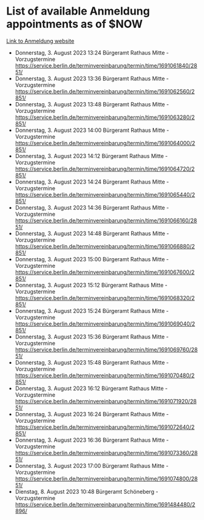 # List of available Anmeldung appointments as of $NOW
[Link to Anmeldung website](https://service.berlin.de/terminvereinbarung/termin/tag.php?termin=1&anliegen[]=120686&dienstleisterlist=122210,122217,327316,122219,327312,122227,327314,122231,327346,122243,327348,122254,122252,329742,122260,329745,122262,329748,122271,327278,122273,327274,122277,327276,330436,122280,327294,122282,327290,122284,327292,122291,327270,122285,327266,122286,327264,122296,327268,150230,329760,122297,327286,122294,327284,122312,329763,122314,329775,122304,327330,122311,327334,122309,327332,317869,122281,327352,122279,329772,122283,122276,327324,122274,327326,122267,329766,122246,327318,122251,327320,122257,327322,122208,327298,122226,327300&herkunft=http%3A%2F%2Fservice.berlin.de%2Fdienstleistung%2F120686%2F)
- Donnerstag, 3. August 2023 13:24 Bürgeramt Rathaus Mitte - Vorzugstermine https://service.berlin.de/terminvereinbarung/termin/time/1691061840/2851/
- Donnerstag, 3. August 2023 13:36 Bürgeramt Rathaus Mitte - Vorzugstermine https://service.berlin.de/terminvereinbarung/termin/time/1691062560/2851/
- Donnerstag, 3. August 2023 13:48 Bürgeramt Rathaus Mitte - Vorzugstermine https://service.berlin.de/terminvereinbarung/termin/time/1691063280/2851/
- Donnerstag, 3. August 2023 14:00 Bürgeramt Rathaus Mitte - Vorzugstermine https://service.berlin.de/terminvereinbarung/termin/time/1691064000/2851/
- Donnerstag, 3. August 2023 14:12 Bürgeramt Rathaus Mitte - Vorzugstermine https://service.berlin.de/terminvereinbarung/termin/time/1691064720/2851/
- Donnerstag, 3. August 2023 14:24 Bürgeramt Rathaus Mitte - Vorzugstermine https://service.berlin.de/terminvereinbarung/termin/time/1691065440/2851/
- Donnerstag, 3. August 2023 14:36 Bürgeramt Rathaus Mitte - Vorzugstermine https://service.berlin.de/terminvereinbarung/termin/time/1691066160/2851/
- Donnerstag, 3. August 2023 14:48 Bürgeramt Rathaus Mitte - Vorzugstermine https://service.berlin.de/terminvereinbarung/termin/time/1691066880/2851/
- Donnerstag, 3. August 2023 15:00 Bürgeramt Rathaus Mitte - Vorzugstermine https://service.berlin.de/terminvereinbarung/termin/time/1691067600/2851/
- Donnerstag, 3. August 2023 15:12 Bürgeramt Rathaus Mitte - Vorzugstermine https://service.berlin.de/terminvereinbarung/termin/time/1691068320/2851/
- Donnerstag, 3. August 2023 15:24 Bürgeramt Rathaus Mitte - Vorzugstermine https://service.berlin.de/terminvereinbarung/termin/time/1691069040/2851/
- Donnerstag, 3. August 2023 15:36 Bürgeramt Rathaus Mitte - Vorzugstermine https://service.berlin.de/terminvereinbarung/termin/time/1691069760/2851/
- Donnerstag, 3. August 2023 15:48 Bürgeramt Rathaus Mitte - Vorzugstermine https://service.berlin.de/terminvereinbarung/termin/time/1691070480/2851/
- Donnerstag, 3. August 2023 16:12 Bürgeramt Rathaus Mitte - Vorzugstermine https://service.berlin.de/terminvereinbarung/termin/time/1691071920/2851/
- Donnerstag, 3. August 2023 16:24 Bürgeramt Rathaus Mitte - Vorzugstermine https://service.berlin.de/terminvereinbarung/termin/time/1691072640/2851/
- Donnerstag, 3. August 2023 16:36 Bürgeramt Rathaus Mitte - Vorzugstermine https://service.berlin.de/terminvereinbarung/termin/time/1691073360/2851/
- Donnerstag, 3. August 2023 17:00 Bürgeramt Rathaus Mitte - Vorzugstermine https://service.berlin.de/terminvereinbarung/termin/time/1691074800/2851/
- Dienstag, 8. August 2023 10:48 Bürgeramt Schöneberg - Vorzugstermine https://service.berlin.de/terminvereinbarung/termin/time/1691484480/2896/

